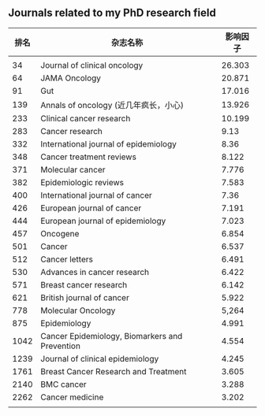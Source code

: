 

## Journals related to my PhD research field 

| 排名 | 杂志名称                                       | 影响因子 |
| ---- | ---------------------------------------------- | -------- |
|      |                                                |          |
| 34   | Journal of clinical oncology                   | 26.303   |
| 64   | JAMA Oncology                                  | 20.871   |
| 91   | Gut                                            | 17.016   |
| 139  | Annals of oncology (近几年疯长，小心)          | 13.926   |
| 233  | Clinical cancer research                       | 10.199   |
| 283  | Cancer research                                | 9.13     |
| 332  | International journal of epidemiology          | 8.36     |
| 348  | Cancer treatment  reviews                      | 8.122    |
| 371  | Molecular cancer                               | 7.776    |
| 382  | Epidemiologic reviews                          | 7.583    |
| 400  | International journal of cancer                | 7.36     |
| 426  | European journal of cancer                     | 7.191    |
| 444  | European journal of epidemiology               | 7.023    |
| 457  | Oncogene                                       | 6.854    |
| 501  | Cancer                                         | 6.537    |
| 512  | Cancer letters                                 | 6.491    |
| 530  | Advances in cancer research                    | 6.422    |
| 571  | Breast cancer research                         | 6.142    |
| 621  | British journal of cancer                      | 5.922    |
| 778  | Molecular Oncology                             | 5,264    |
| 875  | Epidemiology                                   | 4.991    |
| 1042 | Cancer Epidemiology, Biomarkers and Prevention | 4.554    |
| 1239 | Journal of clinical  epidemiology              | 4.245    |
| 1761 | Breast Cancer Research and Treatment           | 3.605    |
| 2140 | BMC cancer                                     | 3.288    |
| 2262 | Cancer medicine                                | 3.202    |
|      |                                                |          |



## 
